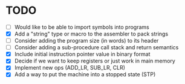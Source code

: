 # TODO

  - [ ] Would like to be able to import symbols into programs
  - [X] Add a "string" type or macro to the assembler to pack strings
  - [ ] Consider adding the program size (in words) to its header
  - [ ] Consider adding a sub-procedure call stack and return semantics
  - [X] Include initial instruction pointer value in binary format
  - [X] Decide if we want to keep registers or just work in main memory
  - [X] Implement new ops (ADD_LR, SUB_LR, CLR)
  - [X] Add a way to put the machine into a stopped state (STP)
